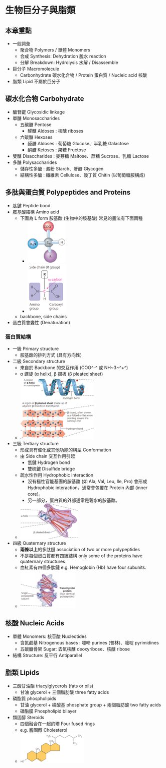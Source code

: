 # 生物巨分子與脂類

## 本章重點

- 一般詞彙
    - 聚合物 Polymers / 單體 Monomers
    - 合成 Synthesis: Dehydration 脫水 reaction
    - 分解 Breakdown: Hydrolysis 水解 / Disassemble
- 巨分子 Macromolecule
    - Carbonhydrate 碳水化合物 / Protein 蛋白質 / Nucleic acid 核酸
- 脂類 Lipid 不屬於巨分子



## 碳水化合物 Carbohydrate

- 醣苷鍵 Glycosidic linkage
- 單醣 Monosaccharides
    - 五碳醣 Pentose
        - 醛醣 Aldoses : 核醣 riboses
    - 六碳醣 Hexoses
        - 醛醣 Aldoses : 葡萄糖 Glucose、半乳糖 Galactose
        - 酮醣 Ketoses : 果糖 Fructose
- 雙醣 Disaccharides : 麥芽糖 Maltose、蔗糖 Sucrose、乳糖 Lactose
- 多醣 Polysaccharides
    - 儲存性多醣 : 澱粉 Starch、肝醣 Glycogen
    - 結構性多醣 : 纖維素 Cellulose、幾丁質 Chitin (以葡萄糖胺構成)



## 多肽與蛋白質 Polypeptides and Proteins

- 肽鍵 Peptide bond
- 胺基酸結構 Amino acid
    - 下圖為 L form 胺基酸 (生物中的胺基酸) 常見的畫法有下面兩種
      - <img src="04_Biological_Macromolecules_and_Lipids.assets/image-20210909010910470.png" alt="image-20210909010910470" style="zoom: 33%;" />
      - <img src="04_Biological_Macromolecules_and_Lipids.assets/image-20210909011155616.png" alt="image-20210909011155616" style="zoom:50%;" />
    - backbone, side chains
- 蛋白質會變性 (Denaturation)

### 蛋白質結構

- 一級 Primary structure
    - 胺基酸的排列方式 (具有方向性)
- 二級 Secondary structure
    - 來自於 Backbone 的交互作用 (COO^-^ 或 NH~3~^+^)
    - α 螺旋 (α helix), β 摺板 (β pleated sheet)
    - <img src="04_Biological_Macromolecules_and_Lipids.assets/image-20210909011256840.png" alt="image-20210909011256840" style="zoom:50%;" />
- 三級 Tertiary structure
    - 形成具有催化或其他功能的構型 Conformation
    - 由 Side chain 交互作用引起
        - 氫鍵 Hydrogen bond
        - 雙硫鍵 Disulfide bridge
    - 疏水性作用 Hydrophobic interaction
        - 沒有極性官能基團的胺基酸 (如 Ala, Val, Leu, Ile, Pro) 會形成 Hydrophobic interaction，通常會包覆在 Protein 內部 (inner core)。
        - 另一部分，蛋白質的外部通常是親水的胺基酸。
    - <img src="04_Biological_Macromolecules_and_Lipids.assets/image-20210909011332873.png" alt="image-20210909011332873" style="zoom:50%;" />
- 四級 Quaternary structure
    - **兩條以上**的多肽鏈 association of two or more polypeptides
    - 不是每個蛋白質都有四級結構 only some of the proteins have quaternary structures
    - 血紅素有四個多肽鏈 e.g. Hemoglobin (Hb) have four subunits.
    - <img src="04_Biological_Macromolecules_and_Lipids.assets/image-20210909011352368.png" alt="image-20210909011352368" style="zoom:50%;" />



## 核酸 Nucleic Acids

- 單體 Monomers: 核苷酸 Nucleotides
    - 含氮鹼基 Nitrogenous bases : 嘌呤 purines (普林)、嘧啶 pyrimidines
    - 五碳醣骨架 Sugar: 去氧核醣 deoxyribose、核醣 ribose
- 結構 Structure: 反平行 Antiparallel



## 脂類 Lipids

- 三酸甘油酯 triacylglycerols (fats or oils)
    - 甘油 glycerol + 三個脂肪酸 three fatty acids
- 磷酯質 phospholipids
    - 甘油 glycerol + 磷酸基 phosphate group + 兩個脂肪酸 two fatty acids
    - 磷酯膜 Phospholipid bilayer
- 類固醇 Steroids
    - 四個融合在一起的環 Four fused rings
    - e.g. 膽固醇 Cholesterol
    - <img src="04_Biological_Macromolecules_and_Lipids.assets/image-20210909011526808.png" alt="image-20210909011526808" style="zoom:50%;" />